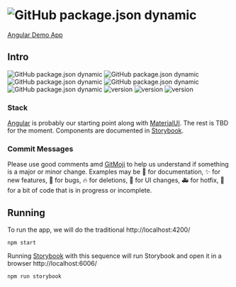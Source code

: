 # ![GitHub package.json dynamic](https://img.shields.io/github/package-json/name/psguniv/artsui)

[Angular Demo App](https://psguniv.github.io/artsui/dist/browser/)



## Intro
![GitHub package.json dynamic](https://img.shields.io/github/package-json/name/psguniv/artsui)
![GitHub package.json dynamic](https://img.shields.io/github/package-json/description/psguniv/artsui)
![GitHub package.json dynamic](https://img.shields.io/github/package-json/version/psguniv/artsui)
![GitHub package.json dynamic](https://img.shields.io/github/package-json/author/psguniv/artsui)
![GitHub package.json dynamic](https://img.shields.io/github/package-json/dependency-version/psguniv/artsui/storybook)
![version](https://img.shields.io/badge/Node-22.9.0-brightgreen) ![version](https://img.shields.io/badge/NG%20CLI-18.2.8-brightgreen) ![version](https://img.shields.io/badge/Storybook-8.3.5-brightgreen)

### Stack

[Angular] is probably our starting point along with [MaterialUI]. The rest is TBD for the moment. Components are documented in [Storybook].

### Commit Messages

Please use good comments amd [GitMoji] to help us understand if something is a major or minor change. Examples may be :memo: for documentation, :sparkles: for new features, :bug: for bugs, :fire: for deletions, :lipstick: for UI changes, :ambulance: for hotfix, :construction: for a bit of code that is in progress or incomplete.

## Running

To run the app, we will do the traditional http://localhost:4200/

```
npm start
```

Running [Storybook] with this sequence will run Storybook and open it in a browser http://localhost:6006/

```
npm run storybook
```

[Storybook]: https://storybook.js.org/tutorials/intro-to-storybook/angular/en/get-started/
[Angular]: https://angular.io/quick-start
[MaterialUI]: https://material.angular.io/
[GitMoji]: https://gitmoji.dev/

